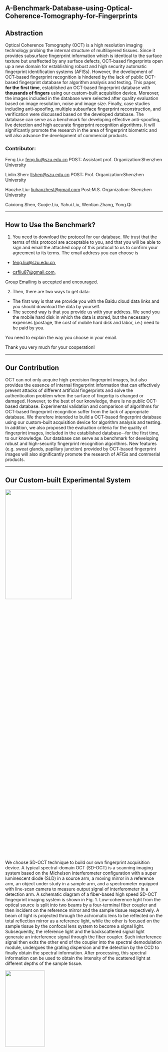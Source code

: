 A-Benchmark-Database-using-Optical-Coherence-Tomography-for-Fingerprints
---

## Abstraction

Optical Coherence Tomography (OCT) is a high resolution imaging technology probing the internal structure of multilayered tissues. Since it provides subsurface fingerprint information which is identical to the surface texture but unaffected by any surface defects, OCT-based fingerprints open up a new domain for establishing robust and high security automatic fingerprint identification systems (AFISs). However, the development of OCT-based fingerprint recognition is hindered by the lack of public OCT-based fingerprint database for algorithm analysis and testing. This paper, **for the first time**, established an OCT-based fingerprint database with **thousands of fingers** using our custom-built acquisition device. Moreover, the images included in the database were selected after quality evaluation based on image resolution, noise and image size. Finally, case studies including anti-spoofing, multiple subsurface fingerprint reconstruction, and verification were discussed based on the developed database. The database can serve as a benchmark for developing effective anti-spoofing, live detection and high accurate fingerprint recognition algorithms. It will significantly promote the research in the area of fingerprint biometric and will also advance the development of commercial products.
### Contributor:

Feng.Liu: feng.liu@szu.edu.cn POST: Assistant prof. Organization:Shenzhen University

Linlin.Shen: llshen@szu.edu.cn POST: Prof. Organization:Shenzhen University

Haozhe.Liu: liuhaozhest@gmail.com Post:M.S. Organization: Shenzhen University

Caixiong.Shen, Guojie.Liu, Yahui.Liu, Wentian.Zhang, Yong.Qi

---
## How to Use the Benchmark?

1. You need to download the [protocol](./protocol.pdf) for our database. We trust that  the terms of this protocol are acceptable to you, and that you will be able to sign and email the attached copy of this protocol to us to confirm your agreement to its terms. The email address you can choose is

 - feng.liu@szu.edu.cn,

 - csfliu87@gmail.com,

 Group Emailing is accepted and encouraged.

2. Then, there are two ways to get data:

- The first way is that we provide you with the Baidu cloud data links and you should download the data by yourself.
- The second way is that you provide us with your address. We send you the mobile hard disk in which the data is stored, but the necessary expenses (postage, the cost of mobile hard disk and labor, i.e.) need to be paid by you.

 You need to explain the way you choose in your email.

 Thank you very much for your cooperation!

---
## Our Contribution

OCT can not only acquire high-precision fingerprint images, but also provides the essence of internal fingerprint information that can effectively prevent attacks of different artificial fingerprints and solve the authentication problem when the surface of fingertip is changed or damaged. However, to the best of our knowledge, there is no public OCT-based database. Experimental validation and comparison of algorithms for OCT-based fingerprint recognition suffer from the lack of appropriate database. We therefore intended to build a OCT-based fingerprint database using our custom-built acquisition device for algorithm analysis and testing. In addition, we also proposed the evaluation criteria for the quality of fingerprint images, included in the established database--for the first time, to our knowledge. Our database can serve as a benchmark for developing robust and high-security fingerprint recognition algorithms. New features (e.g. sweat glands, papillary junction) provided by OCT-based fingerprint images will also significantly promote the research of AFISs and commerial products.

---
## Our Custom-built Experimental System

<img src="./src/diagram.png" width = "65%" height = "30%" div align = center />

We choose SD-OCT technique to build our own fingerprint acquisition device. A typical spectral-domain OCT (SD-OCT) is a scanning imaging system based on the Michelson interferometer configuration with a super luminescent diode (SLD) in a source arm, a moving mirror in a reference arm, an object under study in a sample arm, and a spectrometer equipped with line-scan camera to measure output signal of interferometer in a detection arm. A schematic diagram of a fiber-based high speed SD-OCT fingerprint imaging system is shown in Fig. 1\. Low-coherence light from the optical source is split into two beams by a four-terminal fiber coupler and then incident on the reference mirror and the sample tissue respectively. A beam of light is projected through the achromatic lens to be reflected on the total reflection mirror as a reference light, while the other is focused on the sample tissue by the confocal lens system to become a signal light. Subsequently, the reference light and the backscattered signal light generate an interference signal through the fiber coupler. Such interference signal then exits the other end of the coupler into the spectral demodulation module, undergoes the grating dispersion and the detection by the CCD to finally obtain the spectral information. After processing, this spectral information can be used to obtain the intensity of the scattered light at different depths of the sample tissue.

<img src="./src/device.png" width = "50%" height = "25%" div align = center />

It should be noted that our system is a touch-based acquisition device, which requires the finger to be placed on the glass window during collection. Since the finger is a curved object and the OCT scanner is set to maximize the reflectivity sensitivity at a certain depth, the glass window involved presses a finger against in order to flatten it out. The use of the glass window can also stabilize a finger pressed upon it and thereby reduces its involuntary jitter during scanning, while alleviating the problem of image depth-dependency roll-off in touchless OCT fingertip scans. Therefore, each finger should be gently pressed against the glass window of the probe, positioned at the center of the acquired image, then measured, and removed afterwards. Such operation was repeated two times for each finger.

---
## Benchmark Description

A total of 135 volunteers were recruited, most of them from students and a small number from staff in college with a relatively balanced distribution of age and gender. 70% of them are between 18 and 25 years old, and 30% are between 25 and 60 years old. The distribution of gender in the database is that no more than 10% difference between male and female volunteers. In particular, this small group of employees are engaged in long-term manual labor, so their external fingerprints may be in a relatively poor state (e.g., the pattern was damaged by some distortion such as cuts, scars and wear). This part of the data will be meaningful for verifying that OCT is a powerful tool to detecting internal fingerprints with identical topographical features (ridges and valleys) to the epidermis.

Since each sampling of the device is to acquire a set of 400 consecutive cross-sectional images, all of these images needs to be stored in a single folder. Two sets of data were captured from each of the eight fingers (i.e., thumb, index, middle and ring fingers on both right and left hands) of the subjects. Therefore, we need to create a home folder named Subject ID which contain 16(2*8) subfolders. The naming for each of the subfolders is the same, that is Finger ID - gender - Capture Order. The naming of the Finger ID is listed in this TABLE.

<img src="./src/folder.png" width = "50%" height = "25%" div align = center />

Now there are two kinds of databases: one has less fingertips with small storage, the other has the whole data.

---
## Data Description
Since the 3D fingerprints used in this project are quite different with traditional 2D fingerprints, we then introduce our data in detail.

Two identical telecentric lenses are used as a focusing lens and a scanning lens.
High-resolution tomography imaging of the internal microstructure of the biological tissue is performed by measuring the interference signal of the sample backscattered light.
Spectral information along the depth direction of fingertip skin, denoted by A-line as labelled in Fig. 2, is then obtained using a rate of 18 kHz,
which reach to a depth of about 1.8mm into the skin corresponding to 500 pixels.
The number of A-line in this paper is 1500,
so as to finally get a longitudinal(X-Z) fingertip images with spatial size of 500 × 1500 pixels, as shown in Fig. 2(a).

<img src="./src/data.png" width = "65%" height = "40%" div align = center />

For 3D scanning, a slow scanning galvanometer is employed to obtain 400 B-scans.
Thus, the 3D fingerprint image captured by our device consists of four hundreds longitudinal(X-Z) fingertip images with spatial size of 500×1500×400 pixels to quantify a real fingerprint area of 15mm×15mm×1.8mm, as the example given in Fig. 2(a).
Fig. 2(b) shows the X-Y tomographic images of the 3D fingerprint, which is the same as traditional 2D fingerprint image but imaging at different depth.

---
## Important Things
1. The database uses our own protocol, so you should read the protocol in detail.
2. We consider this to be an important and promising research direction in Biometric and welcome any form of **academic cooperation** to promote the development of this field.
3. Statement for our open source data and software: **No commercial or illegal using.**

## Contact information
**Academic communication and discussion are welcome.**

- feng.liu@szu.edu.cn

- liuhaozhest@gmail.com

## Acknowledgement
The work is partially supported by the Natural Science Foundation of China (61672357 and U1713214), and the Science and Technology Funding of Guangdong Province (2018A050501014), the Shenzhen Fundamental Research fund JCYJ20180305125822769, the Education Department of Shaanxi Province (15JK1086), and Shaanxi University of Science and Technology Dr.Foundation (BJ14-07).
